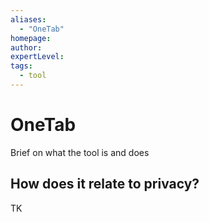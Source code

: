 ```yaml
---
aliases:
  - "OneTab"
homepage: 
author: 
expertLevel: 
tags:
  - tool
---
```

# OneTab

Brief on what the tool is and does 

## How does it relate to privacy?

TK 

